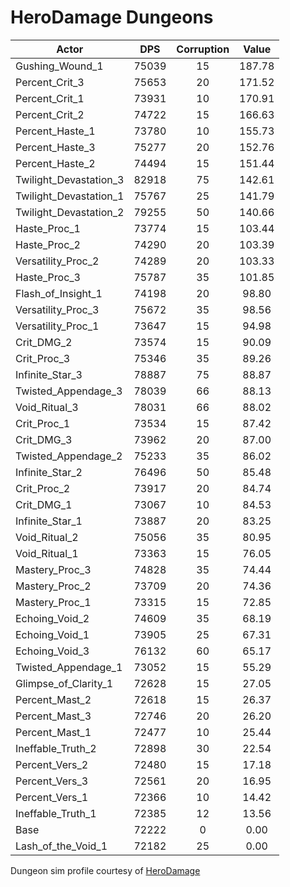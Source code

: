 # HeroDamage Dungeons
| Actor | DPS | Corruption | Value |
|---|:---:|:---:|:---:|
|Gushing_Wound_1|75039|15|187.78|
|Percent_Crit_3|75653|20|171.52|
|Percent_Crit_1|73931|10|170.91|
|Percent_Crit_2|74722|15|166.63|
|Percent_Haste_1|73780|10|155.73|
|Percent_Haste_3|75277|20|152.76|
|Percent_Haste_2|74494|15|151.44|
|Twilight_Devastation_3|82918|75|142.61|
|Twilight_Devastation_1|75767|25|141.79|
|Twilight_Devastation_2|79255|50|140.66|
|Haste_Proc_1|73774|15|103.44|
|Haste_Proc_2|74290|20|103.39|
|Versatility_Proc_2|74289|20|103.33|
|Haste_Proc_3|75787|35|101.85|
|Flash_of_Insight_1|74198|20|98.80|
|Versatility_Proc_3|75672|35|98.56|
|Versatility_Proc_1|73647|15|94.98|
|Crit_DMG_2|73574|15|90.09|
|Crit_Proc_3|75346|35|89.26|
|Infinite_Star_3|78887|75|88.87|
|Twisted_Appendage_3|78039|66|88.13|
|Void_Ritual_3|78031|66|88.02|
|Crit_Proc_1|73534|15|87.42|
|Crit_DMG_3|73962|20|87.00|
|Twisted_Appendage_2|75233|35|86.02|
|Infinite_Star_2|76496|50|85.48|
|Crit_Proc_2|73917|20|84.74|
|Crit_DMG_1|73067|10|84.53|
|Infinite_Star_1|73887|20|83.25|
|Void_Ritual_2|75056|35|80.95|
|Void_Ritual_1|73363|15|76.05|
|Mastery_Proc_3|74828|35|74.44|
|Mastery_Proc_2|73709|20|74.36|
|Mastery_Proc_1|73315|15|72.85|
|Echoing_Void_2|74609|35|68.19|
|Echoing_Void_1|73905|25|67.31|
|Echoing_Void_3|76132|60|65.17|
|Twisted_Appendage_1|73052|15|55.29|
|Glimpse_of_Clarity_1|72628|15|27.05|
|Percent_Mast_2|72618|15|26.37|
|Percent_Mast_3|72746|20|26.20|
|Percent_Mast_1|72477|10|25.44|
|Ineffable_Truth_2|72898|30|22.54|
|Percent_Vers_2|72480|15|17.18|
|Percent_Vers_3|72561|20|16.95|
|Percent_Vers_1|72366|10|14.42|
|Ineffable_Truth_1|72385|12|13.56|
|Base|72222|0|0.00|
|Lash_of_the_Void_1|72182|25|0.00|

 Dungeon sim profile courtesy of [HeroDamage](https://www.herodamage.com/)